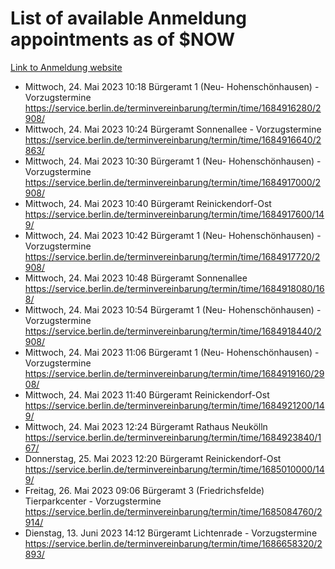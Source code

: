 # List of available Anmeldung appointments as of $NOW
[Link to Anmeldung website](https://service.berlin.de/terminvereinbarung/termin/tag.php?termin=1&anliegen[]=120686&dienstleisterlist=122210,122217,327316,122219,327312,122227,327314,122231,327346,122243,327348,122254,122252,329742,122260,329745,122262,329748,122271,327278,122273,327274,122277,327276,330436,122280,327294,122282,327290,122284,327292,122291,327270,122285,327266,122286,327264,122296,327268,150230,329760,122297,327286,122294,327284,122312,329763,122314,329775,122304,327330,122311,327334,122309,327332,317869,122281,327352,122279,329772,122283,122276,327324,122274,327326,122267,329766,122246,327318,122251,327320,122257,327322,122208,327298,122226,327300&herkunft=http%3A%2F%2Fservice.berlin.de%2Fdienstleistung%2F120686%2F)
- Mittwoch, 24. Mai 2023 10:18 Bürgeramt 1 (Neu- Hohenschönhausen) - Vorzugstermine https://service.berlin.de/terminvereinbarung/termin/time/1684916280/2908/
- Mittwoch, 24. Mai 2023 10:24 Bürgeramt Sonnenallee - Vorzugstermine https://service.berlin.de/terminvereinbarung/termin/time/1684916640/2863/
- Mittwoch, 24. Mai 2023 10:30 Bürgeramt 1 (Neu- Hohenschönhausen) - Vorzugstermine https://service.berlin.de/terminvereinbarung/termin/time/1684917000/2908/
- Mittwoch, 24. Mai 2023 10:40 Bürgeramt Reinickendorf-Ost https://service.berlin.de/terminvereinbarung/termin/time/1684917600/149/
- Mittwoch, 24. Mai 2023 10:42 Bürgeramt 1 (Neu- Hohenschönhausen) - Vorzugstermine https://service.berlin.de/terminvereinbarung/termin/time/1684917720/2908/
- Mittwoch, 24. Mai 2023 10:48 Bürgeramt Sonnenallee https://service.berlin.de/terminvereinbarung/termin/time/1684918080/168/
- Mittwoch, 24. Mai 2023 10:54 Bürgeramt 1 (Neu- Hohenschönhausen) - Vorzugstermine https://service.berlin.de/terminvereinbarung/termin/time/1684918440/2908/
- Mittwoch, 24. Mai 2023 11:06 Bürgeramt 1 (Neu- Hohenschönhausen) - Vorzugstermine https://service.berlin.de/terminvereinbarung/termin/time/1684919160/2908/
- Mittwoch, 24. Mai 2023 11:40 Bürgeramt Reinickendorf-Ost https://service.berlin.de/terminvereinbarung/termin/time/1684921200/149/
- Mittwoch, 24. Mai 2023 12:24 Bürgeramt Rathaus Neukölln https://service.berlin.de/terminvereinbarung/termin/time/1684923840/167/
- Donnerstag, 25. Mai 2023 12:20 Bürgeramt Reinickendorf-Ost https://service.berlin.de/terminvereinbarung/termin/time/1685010000/149/
- Freitag, 26. Mai 2023 09:06 Bürgeramt 3 (Friedrichsfelde) Tierparkcenter - Vorzugstermine https://service.berlin.de/terminvereinbarung/termin/time/1685084760/2914/
- Dienstag, 13. Juni 2023 14:12 Bürgeramt Lichtenrade - Vorzugstermine https://service.berlin.de/terminvereinbarung/termin/time/1686658320/2893/
